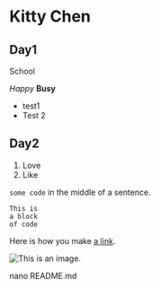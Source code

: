 # Kitty Chen

## Day1

School


*Happy*
**Busy**

- test1
- Test 2


## Day2
1. Love
2. Like


`some code` in the middle of a sentence.

```
This is
a block
of code
```

Here is how you make [a link](https://www.wikipedia.org/).

![This is an image.](https://github.com/yihui/xaringan/releases/download/v0.0.2/karl-moustache.jpg)

nano README.md

